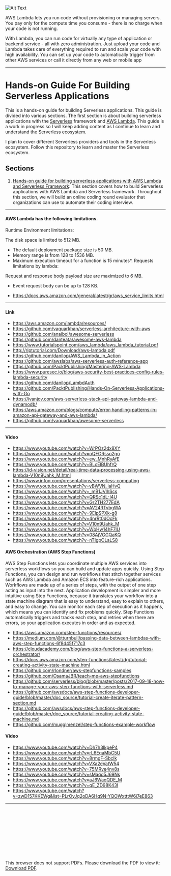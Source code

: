 

![Alt Text](https://cdn-images-1.medium.com/max/1600/1*CAS2UKlhVhNT8O_TzD-YpA@2x.png)

AWS Lambda lets you run code without provisioning or managing servers. You pay only for the compute time you consume - there is no charge when your code is not running.

With Lambda, you can run code for virtually any type of application or backend service - all with zero administration. Just upload your code and Lambda takes care of everything required to run and scale your code with high availability. You can set up your code to automatically trigger from other AWS services or call it directly from any web or mobile app


------------------------------------------------------------------------------------------------

# Hands-on Guide For Building Serverless Applications

This is a hands-on guide for building Serverless applications. This guide is divided into various sections. The first section is about building serverless applications with the [Serverless](https://github.com/serverless/serverless) framework and [AWS Lambda](https://aws.amazon.com/lambda/). This guide is a work in progress so I will keep adding content as I continue to learn and understand the Serverless ecosystem.

I plan to cover different Serverless providers and tools in the Serverless ecosystem. Follow this repository to learn and master the Serverless ecosystem.

## Sections

1. [Hands-on guide for building serverless applications with AWS Lambda and Serverless Framework](./01-aws-lambda-serverless-framework): This section covers how to build Serverless applications with AWS Lambda and Serverless framework. Throughout this section, we will build an online coding round evaluator that organizations can use to automate their coding interview.

------------------------------------------------------------------------
####  AWS Lambda has the following limitations.
Runtime Environment limitations:

The disk space is limited to 512 MB.
* The default deployment package size is 50 MB.
* Memory range is from 128 to 1536 MB.
* Maximum execution timeout for a function is 15 minutes*.
Requests limitations by lambda:

Request and response body payload size are maximized to 6 MB.
* Event request body can be up to 128 KB.

- https://docs.aws.amazon.com/general/latest/gr/aws_service_limits.html

------------------------------------------------------------------------


#### Link 
- https://aws.amazon.com/lambda/resources/
- https://github.com/vaquarkhan/serverless-architecture-with-aws
- https://github.com/anaibol/awesome-serverless
- https://github.com/danteata/awesome-aws-lambda
- https://www.tutorialspoint.com/aws_lambda/aws_lambda_tutorial.pdf
- http://riptutorial.com/Download/aws-lambda.pdf
- https://github.com/danilop/AWS_Lambda_in_Action
- https://github.com/awslabs/aws-serverless-auth-reference-app
- https://github.com/PacktPublishing/Mastering-AWS-Lambda
- https://www.puresec.io/blog/aws-security-best-practices-config-rules-lambda-security
- https://github.com/danilop/LambdAuth
- https://github.com/PacktPublishing/Hands-On-Serverless-Applications-with-Go
- https://ivanjov.com/aws-serverless-stack-api-gateway-lambda-and-dynamodb/
- https://aws.amazon.com/blogs/compute/error-handling-patterns-in-amazon-api-gateway-and-aws-lambda/
- https://github.com/vaquarkhan/awesome-serverless
-------------------------------------------------------------------
#### Video
- https://www.youtube.com/watch?v=WrPOz2dx8XY
- https://www.youtube.com/watch?v=oQFORsso2go
- https://www.youtube.com/watch?v=ew_MnhRyAfE
- https://www.youtube.com/watch?v=BLcElBUhfrQ
- https://id-vision.net/detail/real-time-data-processing-using-aws-lambda-V10n9Uahk_M.html
- https://www.infoq.com/presentations/serverless-computing
- https://www.youtube.com/watch?v=yBWVN_iaHvQ
- https://www.youtube.com/watch?v=_mB1JVlhScs
- https://www.youtube.com/watch?v=QRSc1dL-I4U
- https://www.youtube.com/watch?v=Gr2TH277EdA
- https://www.youtube.com/watch?v=AV24RTvbgWA
- https://www.youtube.com/watch?v=9ElpSPXk-g8
- https://www.youtube.com/watch?v=4nrRt0dOcFk
- https://www.youtube.com/watch?v=V10n9Uahk_M
- https://www.youtube.com/watch?v=WbHw14hF7lU
- https://www.youtube.com/watch?v=08AjVGGQaKQ
- https://www.youtube.com/watch?v=nTIgpOLaLS8

#### AWS Orchestration (AWS Step Functions)

AWS Step Functions lets you coordinate multiple AWS services into serverless workflows so you can build and update apps quickly. Using Step Functions, you can design and run workflows that stitch together services such as AWS Lambda and Amazon ECS into feature-rich applications. Workflows are made up of a series of steps, with the output of one step acting as input into the next. Application development is simpler and more intuitive using Step Functions, because it translates your workflow into a state machine diagram that is easy to understand, easy to explain to others, and easy to change. You can monitor each step of execution as it happens, which means you can identify and fix problems quickly. Step Functions automatically triggers and tracks each step, and retries when there are errors, so your application executes in order and as expected.

- https://aws.amazon.com/step-functions/resources/
- https://medium.com/@tturnbull/passing-data-between-lambdas-with-aws-step-functions-6f8d45f717c3
- https://cloudacademy.com/blog/aws-step-functions-a-serverless-orchestrator/
- https://docs.aws.amazon.com/step-functions/latest/dg/tutorial-creating-activity-state-machine.html
- https://github.com/rlondner/aws-stepfunctions-samples
- https://github.com/OsamaJBR/teach-me-aws-stepfunctions
- https://github.com/serverless/blog/blob/master/posts/2017-09-18-how-to-manage-your-aws-step-functions-with-serverless.md
- https://github.com/awsdocs/aws-step-functions-developer-guide/blob/master/doc_source/tutorial-create-iterate-pattern-section.md
- https://github.com/awsdocs/aws-step-functions-developer-guide/blob/master/doc_source/tutorial-creating-activity-state-machine.md
- https://github.com/mugglmenzel/step-functions-example-workflow

#### Video
- https://www.youtube.com/watch?v=Dh7h3lkpeP4
- https://www.youtube.com/watch?v=rL6EqaMbC5U
- https://www.youtube.com/watch?v=8rmgF-SbcIk
- https://www.youtube.com/watch?v=VXa2eVatW54
- https://www.youtube.com/watch?v=75MRve4nv8s
- https://www.youtube.com/watch?v=sMaqd5J69Ns
- https://www.youtube.com/watch?v=aJ6WaoQDE_M
- https://www.youtube.com/watch?v=qE_ZD98K43I
- https://www.youtube.com/watch?v=zwD157KKEWg&list=PLrOyJq2oDA6Hq9N-YQOWxtttW6i7eE863
-------------------------------------------------------------------


<object data="https://www.jfokus.se/jfokus18/preso/Serverless-Architecture-Patterns-and-Best-Practices.pdf" type="application/pdf" width="700px" height="700px">
    <embed src="https://www.jfokus.se/jfokus18/preso/Serverless-Architecture-Patterns-and-Best-Practices.pdf">
        <p>This browser does not support PDFs. Please download the PDF to view it: <a href="https://www.jfokus.se/jfokus18/preso/Serverless-Architecture-Patterns-and-Best-Practices.pdf">Download PDF</a>.</p>
    </embed>
</object>
